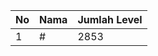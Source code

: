 | No | Nama            | Jumlah Level |
|----|-----------------|--------------|
| 1  | #    |    2853        |
